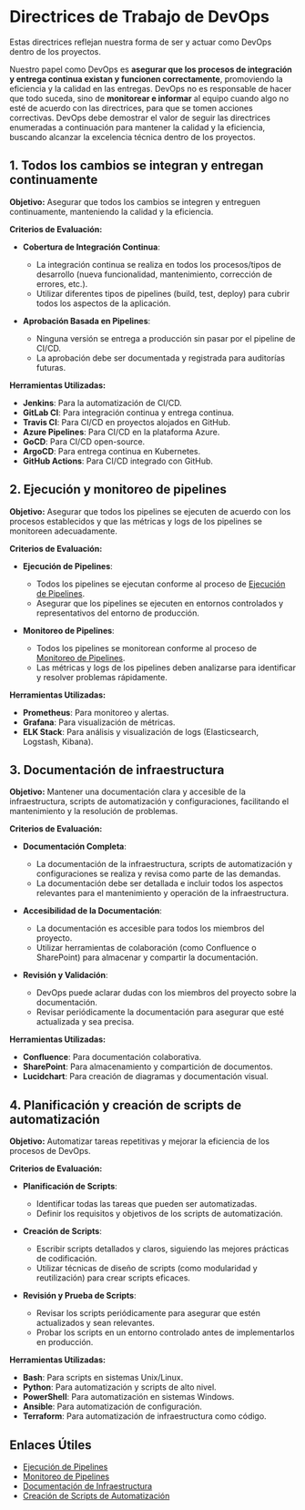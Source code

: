 # Directrices de Trabajo de DevOps

Estas directrices reflejan nuestra forma de ser y actuar como DevOps dentro de los proyectos.

Nuestro papel como DevOps es **asegurar que los procesos de integración y entrega continua existan y funcionen correctamente**, promoviendo la eficiencia y la calidad en las entregas. DevOps no es responsable de hacer que todo suceda, sino de **monitorear e informar** al equipo cuando algo no esté de acuerdo con las directrices, para que se tomen acciones correctivas. DevOps debe demostrar el valor de seguir las directrices enumeradas a continuación para mantener la calidad y la eficiencia, buscando alcanzar la excelencia técnica dentro de los proyectos.

## 1. Todos los cambios se integran y entregan continuamente

**Objetivo:**
Asegurar que todos los cambios se integren y entreguen continuamente, manteniendo la calidad y la eficiencia.

**Criterios de Evaluación:**

- **Cobertura de Integración Continua**:
  - La integración continua se realiza en todos los procesos/tipos de desarrollo (nueva funcionalidad, mantenimiento, corrección de errores, etc.).
  - Utilizar diferentes tipos de pipelines (build, test, deploy) para cubrir todos los aspectos de la aplicación.

- **Aprobación Basada en Pipelines**:
  - Ninguna versión se entrega a producción sin pasar por el pipeline de CI/CD.
  - La aprobación debe ser documentada y registrada para auditorías futuras.

**Herramientas Utilizadas:**
- **Jenkins**: Para la automatización de CI/CD.
- **GitLab CI**: Para integración continua y entrega continua.
- **Travis CI**: Para CI/CD en proyectos alojados en GitHub.
- **Azure Pipelines**: Para CI/CD en la plataforma Azure.
- **GoCD**: Para CI/CD open-source.
- **ArgoCD**: Para entrega continua en Kubernetes.
- **GitHub Actions**: Para CI/CD integrado con GitHub.

## 2. Ejecución y monitoreo de pipelines

**Objetivo:**
Asegurar que todos los pipelines se ejecuten de acuerdo con los procesos establecidos y que las métricas y logs de los pipelines se monitoreen adecuadamente.

**Criterios de Evaluación:**

- **Ejecución de Pipelines**:
  - Todos los pipelines se ejecutan conforme al proceso de [Ejecución de Pipelines](./work%20processes/4-pipeline-execution.md).
  - Asegurar que los pipelines se ejecuten en entornos controlados y representativos del entorno de producción.

- **Monitoreo de Pipelines**:
  - Todos los pipelines se monitorean conforme al proceso de [Monitoreo de Pipelines](./work%20processes/5-pipeline-monitoring.md).
  - Las métricas y logs de los pipelines deben analizarse para identificar y resolver problemas rápidamente.

**Herramientas Utilizadas:**
- **Prometheus**: Para monitoreo y alertas.
- **Grafana**: Para visualización de métricas.
- **ELK Stack**: Para análisis y visualización de logs (Elasticsearch, Logstash, Kibana).

## 3. Documentación de infraestructura

**Objetivo:**
Mantener una documentación clara y accesible de la infraestructura, scripts de automatización y configuraciones, facilitando el mantenimiento y la resolución de problemas.

**Criterios de Evaluación:**

- **Documentación Completa**:
  - La documentación de la infraestructura, scripts de automatización y configuraciones se realiza y revisa como parte de las demandas.
  - La documentación debe ser detallada e incluir todos los aspectos relevantes para el mantenimiento y operación de la infraestructura.

- **Accesibilidad de la Documentación**:
  - La documentación es accesible para todos los miembros del proyecto.
  - Utilizar herramientas de colaboración (como Confluence o SharePoint) para almacenar y compartir la documentación.

- **Revisión y Validación**:
  - DevOps puede aclarar dudas con los miembros del proyecto sobre la documentación.
  - Revisar periódicamente la documentación para asegurar que esté actualizada y sea precisa.

**Herramientas Utilizadas:**
- **Confluence**: Para documentación colaborativa.
- **SharePoint**: Para almacenamiento y compartición de documentos.
- **Lucidchart**: Para creación de diagramas y documentación visual.

## 4. Planificación y creación de scripts de automatización

**Objetivo:**
Automatizar tareas repetitivas y mejorar la eficiencia de los procesos de DevOps.

**Criterios de Evaluación:**

- **Planificación de Scripts**:
  - Identificar todas las tareas que pueden ser automatizadas.
  - Definir los requisitos y objetivos de los scripts de automatización.

- **Creación de Scripts**:
  - Escribir scripts detallados y claros, siguiendo las mejores prácticas de codificación.
  - Utilizar técnicas de diseño de scripts (como modularidad y reutilización) para crear scripts eficaces.

- **Revisión y Prueba de Scripts**:
  - Revisar los scripts periódicamente para asegurar que estén actualizados y sean relevantes.
  - Probar los scripts en un entorno controlado antes de implementarlos en producción.

**Herramientas Utilizadas:**
- **Bash**: Para scripts en sistemas Unix/Linux.
- **Python**: Para automatización y scripts de alto nivel.
- **PowerShell**: Para automatización en sistemas Windows.
- **Ansible**: Para automatización de configuración.
- **Terraform**: Para automatización de infraestructura como código.

## Enlaces Útiles

- [Ejecución de Pipelines](./work%20processes/4-pipeline-execution.md)
- [Monitoreo de Pipelines](./work%20processes/5-pipeline-monitoring.md)
- [Documentación de Infraestructura](./Documentation/infrastructure.md)
- [Creación de Scripts de Automatización](./work%20processes/6-script-creation.md)